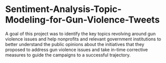 # Sentiment-Analysis-Topic-Modeling-for-Gun-Violence-Tweets
A goal of this project was to identify the key topics revolving around gun violence issues and help nonprofits and relevant government institutions to better understand the public opinions about the initiatives that they proposed to address gun violence issues and take in-time corrective measures to guide the campaigns to a successful trajectory. 
